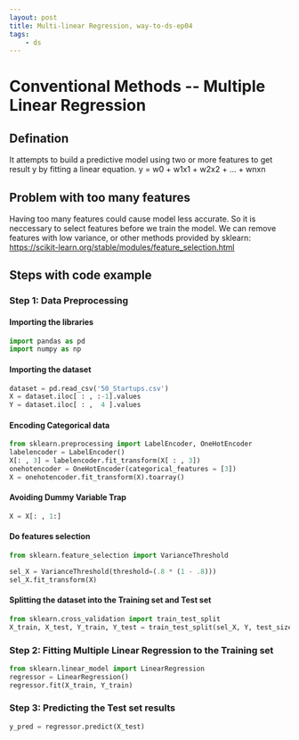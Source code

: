 ```yaml
---
layout: post
title: Multi-linear Regression, way-to-ds-ep04
tags:
    - ds
---
```

# Conventional Methods -- Multiple Linear Regression

## Defination

It attempts to build a predictive model using two or more features to get result y by fitting a linear equation.
y = w0 + w1x1 + w2x2 + ... + wnxn

## Problem with too many features
Having too many features could cause model less accurate. So it is neccessary to select features before we train the model.
We can remove features with low variance, or other methods provided by sklearn: https://scikit-learn.org/stable/modules/feature_selection.html

## Steps with code example

### Step 1: Data Preprocessing

#### Importing the libraries
```python
import pandas as pd
import numpy as np
```
#### Importing the dataset
```python
dataset = pd.read_csv('50_Startups.csv')
X = dataset.iloc[ : , :-1].values
Y = dataset.iloc[ : ,  4 ].values
```

#### Encoding Categorical data
```python
from sklearn.preprocessing import LabelEncoder, OneHotEncoder
labelencoder = LabelEncoder()
X[: , 3] = labelencoder.fit_transform(X[ : , 3])
onehotencoder = OneHotEncoder(categorical_features = [3])
X = onehotencoder.fit_transform(X).toarray()
```

#### Avoiding Dummy Variable Trap
```python
X = X[: , 1:]
```

#### Do features selection
```python
from sklearn.feature_selection import VarianceThreshold

sel_X = VarianceThreshold(threshold=(.8 * (1 - .8)))
sel_X.fit_transform(X)
```

#### Splitting the dataset into the Training set and Test set
```python
from sklearn.cross_validation import train_test_split
X_train, X_test, Y_train, Y_test = train_test_split(sel_X, Y, test_size = 0.2, random_state = 0)
```
### Step 2: Fitting Multiple Linear Regression to the Training set
```python
from sklearn.linear_model import LinearRegression
regressor = LinearRegression()
regressor.fit(X_train, Y_train)
```

### Step 3: Predicting the Test set results
```python
y_pred = regressor.predict(X_test)
```